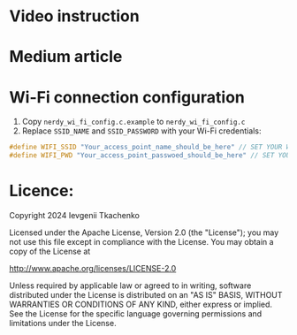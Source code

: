 
# Video instruction



# Medium article

# Wi-Fi connection configuration

1. Copy `nerdy_wi_fi_config.c.example` to `nerdy_wi_fi_config.c`
2. Replace `SSID_NAME` and `SSID_PASSWORD` with your Wi-Fi credentials:
```c
#define WIFI_SSID "Your_access_point_name_should_be_here" // SET YOUR WI-FI ACCESS POINT NAME HERE
#define WIFI_PWD "Your_access_point_passwoed_should_be_here" // SET YOUR WI-FI PASSWORD HERE
```

# Licence:

Copyright 2024  Ievgenii Tkachenko

Licensed under the Apache License, Version 2.0 (the "License");
you may not use this file except in compliance with the License.
You may obtain a copy of the License at

  http://www.apache.org/licenses/LICENSE-2.0

Unless required by applicable law or agreed to in writing, software
distributed under the License is distributed on an "AS IS" BASIS,
WITHOUT WARRANTIES OR CONDITIONS OF ANY KIND, either express or implied.
See the License for the specific language governing permissions and
limitations under the License.